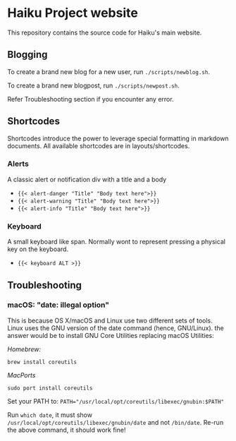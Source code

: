 Haiku Project website
======================================
This repository contains the source code for Haiku's main website.

## Blogging
To create a brand new blog for a new user, run `./scripts/newblog.sh`.

To create a brand new blogpost, run `./scripts/newpost.sh`.

Refer Troubleshooting section if you encounter any error.

## Shortcodes
Shortcodes introduce the power to leverage special formatting
in markdown documents. All available shortcodes are in layouts/shortcodes.

### Alerts
A classic alert or notification div with a title and a body

 * ``{{< alert-danger "Title" "Body text here">}}``
 * ``{{< alert-warning "Title" "Body text here">}}``
 * ``{{< alert-info "Title" "Body text here">}}``

### Keyboard
A small keyboard like span. Normally wont to represent pressing
a physical key on the keyboard.

 * ``{{< keyboard ALT >}}``

## Troubleshooting

### macOS: "date: illegal option"

This is because OS X/macOS and Linux use two different sets of tools. Linux uses the GNU version of the date command (hence, GNU/Linux). the answer would be to install GNU Core Utilities replacing macOS Utilities:

*Homebrew:*

``brew install coreutils``

*MacPorts*

``sudo port install coreutils``

Set your PATH to: ``PATH="/usr/local/opt/coreutils/libexec/gnubin:$PATH"``

Run ``which date``, it must show ``/usr/local/opt/coreutils/libexec/gnubin/date`` and not ``/bin/date``. Re-run the above command, it should work fine!
